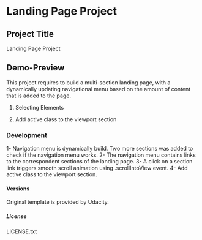 # Landing Page Project

## Project Title

Landing Page Project

## Demo-Preview

This project requires to build a multi-section landing page, with a dynamically updating navigational menu based on the amount of content that is added to the page.

1. Selecting Elements

2. Add active class to the viewport section

### Development

1- Navigation menu is dynamically build. Two more sections was added to check if the navigation menu works.
2- The navigation menu contains links to the correspondent sections of the landing page.
3- A click on a section link triggers smooth scroll animation using .scrollIntoView event.
4- Add active class to the viewport section.

#### Versions

Original template is provided by Udacity.

##### License

LICENSE.txt
